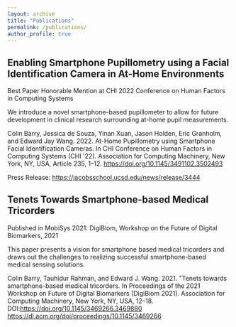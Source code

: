 ```yaml
---
layout: archive
title: "Publications"
permalink: /publications/
author_profile: true
---
```

<!-- 
{% if author.googlescholar %}
  You can also find my articles on <u><a href="{{author.googlescholar}}">my Google Scholar profile</a>.</u>
{% endif %}

{% include base_path %}


{% for post in site.publications reversed %}
  {% include archive-single.html %}
{% endfor %}
 -->


## Enabling Smartphone Pupillometry using a Facial Identification Camera in At-Home Environments
Best Paper Honorable Mention at CHI 2022 Conference on Human Factors in Computing Systems

We introduce a novel smartphone-based pupillometer to allow for future development in clinical research surrounding at-home pupil measurements.

Colin Barry, Jessica de Souza, Yinan Xuan, Jason Holden, Eric Granholm, and Edward Jay Wang. 2022. At-Home Pupillometry using Smartphone Facial Identification Cameras. In CHI Conference on Human Factors in Computing Systems (CHI '22). Association for Computing Machinery, New York, NY, USA, Article 235, 1–12. https://doi.org/10.1145/3491102.3502493

Press Release: https://jacobsschool.ucsd.edu/news/release/3444

## Tenets Towards Smartphone-based Medical Tricorders
Published in MobiSys 2021: DigiBiom, Workshop on the Future of Digital Biomarkers, 2021

This paper presents a vision for smartphone based medical tricorders and draws out the challenges to realizing successful smartphone-based medical sensing solutions.

Colin Barry, Tauhidur Rahman, and Edward J. Wang. 2021. "Tenets towards smartphone-based medical tricorders. In Proceedings of the 2021 Workshop on Future of Digital Biomarkers (DigiBiom 2021). Association for Computing Machinery, New York, NY, USA, 12–18. DOI:https://doi.org/10.1145/3469266.3469880 https://dl.acm.org/doi/proceedings/10.1145/3469266





